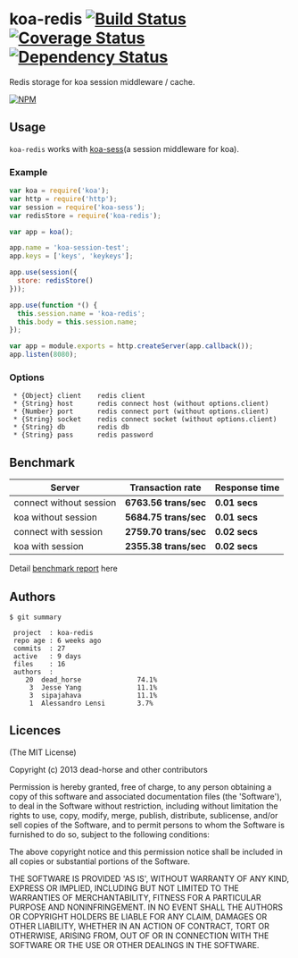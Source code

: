 koa-redis [![Build Status](https://secure.travis-ci.org/dead-horse/koa-redis.png)](http://travis-ci.org/dead-horse/koa-redis) [![Coverage Status](https://coveralls.io/repos/dead-horse/koa-redis/badge.png)](https://coveralls.io/r/dead-horse/koa-redis) [![Dependency Status](https://gemnasium.com/dead-horse/koa-redis.png)](https://gemnasium.com/dead-horse/koa-redis)
=========

Redis storage for koa session middleware / cache.

[![NPM](https://nodei.co/npm/koa-redis.png?downloads=true)](https://nodei.co/npm/koa-redis/)

## Usage

`koa-redis` works with [koa-sess](https://npmjs.org/package/koa-sess)(a session middleware for koa).

### Example

```javascript
var koa = require('koa');
var http = require('http');
var session = require('koa-sess');
var redisStore = require('koa-redis');

var app = koa();

app.name = 'koa-session-test';
app.keys = ['keys', 'keykeys'];

app.use(session({
  store: redisStore()
}));

app.use(function *() {
  this.session.name = 'koa-redis';
  this.body = this.session.name;
});

var app = module.exports = http.createServer(app.callback());
app.listen(8080);
```

### Options

```
 * {Object} client    redis client
 * {String} host      redis connect host (without options.client)
 * {Number} port      redis connect port (without options.client)
 * {String} socket    redis connect socket (without options.client)
 * {String} db        redis db
 * {String} pass      redis password
```

## Benchmark

|Server|Transaction rate|Response time|
|------|----------------|-------------|
|connect without session|**6763.56 trans/sec**|**0.01 secs**|
|koa without session|**5684.75 trans/sec**|**0.01 secs**|
|connect with session|**2759.70 trans/sec**|**0.02 secs**|
|koa with session|**2355.38 trans/sec**|**0.02 secs**|

Detail [benchmark report](https://github.com/dead-horse/koa-redis/tree/master/benchmark) here

## Authors

```
$ git summary

 project  : koa-redis
 repo age : 6 weeks ago
 commits  : 27
 active   : 9 days
 files    : 16
 authors  :
    20  dead_horse              74.1%
     3  Jesse Yang              11.1%
     3  sipajahava              11.1%
     1  Alessandro Lensi        3.7%
```

## Licences
(The MIT License)

Copyright (c) 2013 dead-horse and other contributors

Permission is hereby granted, free of charge, to any person obtaining a copy of this software and associated documentation files (the 'Software'), to deal in the Software without restriction, including without limitation the rights to use, copy, modify, merge, publish, distribute, sublicense, and/or sell copies of the Software, and to permit persons to whom the Software is furnished to do so, subject to the following conditions:

The above copyright notice and this permission notice shall be included in all copies or substantial portions of the Software.

THE SOFTWARE IS PROVIDED 'AS IS', WITHOUT WARRANTY OF ANY KIND, EXPRESS OR IMPLIED, INCLUDING BUT NOT LIMITED TO THE WARRANTIES OF MERCHANTABILITY, FITNESS FOR A PARTICULAR PURPOSE AND NONINFRINGEMENT. IN NO EVENT SHALL THE AUTHORS OR COPYRIGHT HOLDERS BE LIABLE FOR ANY CLAIM, DAMAGES OR OTHER LIABILITY, WHETHER IN AN ACTION OF CONTRACT, TORT OR OTHERWISE, ARISING FROM, OUT OF OR IN CONNECTION WITH THE SOFTWARE OR THE USE OR OTHER DEALINGS IN THE SOFTWARE.

